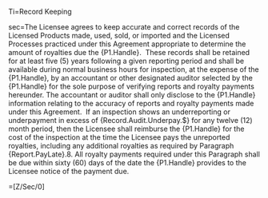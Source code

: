 Ti=Record Keeping

sec=The Licensee agrees to keep accurate and correct records of the Licensed Products made, used, sold, or imported and the Licensed Processes practiced under this Agreement appropriate to determine the amount of royalties due the {P1.Handle}.  These records shall be retained for at least five (5) years following a given reporting period and shall be available during normal business hours for inspection, at the expense of the {P1.Handle}, by an accountant or other designated auditor selected by the {P1.Handle} for the sole purpose of verifying reports and royalty payments hereunder. The accountant or auditor shall only disclose to the {P1.Handle} information relating to the accuracy of reports and royalty payments made under this Agreement.  If an inspection shows an underreporting or underpayment in excess of {Record.Audit.Underpay.$} for any twelve (12) month period, then the Licensee shall reimburse the {P1.Handle} for the cost of the inspection at the time the Licensee pays the unreported royalties, including any additional royalties as required by Paragraph {Report.PayLate}.8. All royalty payments required under this Paragraph shall be due within sixty (60) days of the date the {P1.Handle} provides to the Licensee notice of the payment due.

=[Z/Sec/0]
